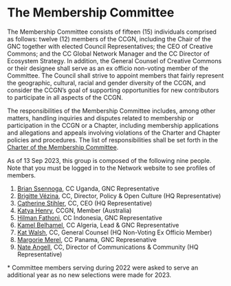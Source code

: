 # The Membership Committee

The Membership Committee consists of fifteen (15) individuals comprised as follows: twelve (12) members of the CCGN, including the Chair of the GNC together with elected Council Representatives; the CEO of Creative Commons; and the CC Global Network Manager and the CC Director of Ecosystem Strategy. In addition, the General Counsel of Creative Commons or their designee shall serve as an ex officio non-voting member of the Committee. The Council shall strive to appoint members that fairly represent the geographic, cultural, racial and gender diversity of the CCGN, and consider the CCGN’s goal of supporting opportunities for new contributors to participate in all aspects of the CCGN. 

The responsibilities of the Membership Committee includes, among other matters, handling inquiries and disputes related to membership or participation in the CCGN or a Chapter, including membership applications and allegations and appeals involving violations of the Charter and Chapter policies and procedures. The list of responsibilities shall be set forth in the [Charter of the Membership Committee](https://github.com/creativecommons/global-network-strategy/blob/master/charters/Charter_of_the_GNC_Membership_Committee.md).

As of 13 Sep 2023, this group is composed of the following nine people. Note that you must be logged in to the Network website to see profiles of members.

1. [Brian Ssennoga](https://network.creativecommons.org/members/bssennoga/), CC Uganda, GNC Representative
1. [Brigitte Vézina](https://creativecommons.org/author/brigittevezina/), CC, Director, Policy & Open Culture (HQ Representative)
1. [Catherine Stihler](https://creativecommons.org/author/catherine/), CC, CEO (HQ Representative)
1. [Katya Henry](https://network.creativecommons.org/members/katyahenry/), CCGN, Member (Australia)
1. [Hilman Fathoni](https://network.creativecommons.org/members/hilmanasdf/), CC Indonesia, GNC Representative
1. [Kamel Belhamel](https://network.creativecommons.org/members/kamel/), CC Algeria, Lead & GNC Representative
1. [Kat Walsh](), CC, General Counsel (HQ Non-Voting Ex Officio Member)
1. [Margorie Merel](https://network.creativecommons.org/members/margoriemerel/), CC Panama, GNC Represenative
1. [Nate Angell](https://creativecommons.org/author/natecreativecommons-org/), CC, Director of Communications & Community (HQ Representative)

\* Committee members serving during 2022 were asked to serve an additional year as no new selections were made for 2023.

